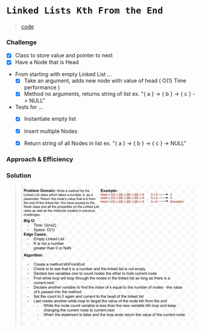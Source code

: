 # `Linked Lists Kth From the End`
> [code](link-list-kth-from-end.test.js)
### Challenge
- [x] Class to store value and pointer to next
- [x] Have a Node that is Head
- From starting with empty Linked List ...
    - [x] Take an argument, adds new node with value of head ( O(1) Time performance )
    - [x] Method no arguments, returns string of list ex. "{ a } -> { b } -> { c } -> NULL"
- Tests for ...
    - [x] Instantiate empty list
    - [x] Insert multiple Nodes
    - [x] Return string of all Nodes in list ex. "{ a } -> { b } -> { c } -> NULL"


### Approach & Efficiency

### Solution
> ![White Board](../../whiteboards/link-list-kth-from-end.test.png)